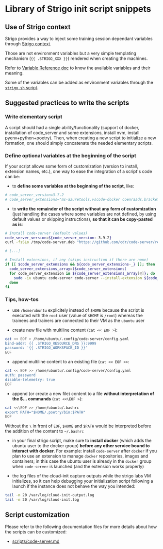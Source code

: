 # Library of Strigo init script snippets

## Use of Strigo context

Strigo provides a way to inject some training session dependant variables through [Strigo context](http://help.strigo.io/en/articles/4242341-injecting-strigo-context-to-your-labs).

Those are not environment variables but a very simple templating mechanism (`{{ .STRIGO_XXX }}`) rendered when creating the machines.

Refer to [Variable Reference doc](http://help.strigo.io/en/articles/4242341-injecting-strigo-context-to-your-labs#variable-reference) to know the available variables and their meaning.

Some of the variables can be added as environment variables through the [`strigo.sh` script](scripts/strigo.sh).

## Suggested practices to write the scripts

### Write elementary script

A script should had a single ability/functionality (support of docker, installation of code_server and some extensions, install nvm, install pyenv+python+poetry).
Then, when creating a new script to initialize a new formation, one should simply concatenate the needed elementary scripts.

### Define optional variables at the beginning of the script

If your script allows some form of customization (version to install, extension names, etc.), one way to ease the integration of a script's code can be:

* to **define some variables at the beginning of the script**, like:

```sh
# code_server_version=3.7.2
# code_server_extensions="ms-azuretools.vscode-docker coenraads.bracket-pair-colorizer-2"
```

* to **write the remainder of the script without any form of customization** (just handling the cases where some variables are not defined, by using default values or skipping instructions), **so that it can be copy-pasted as is**:

```sh
# Install code-server (default values)
code_server_version=${code_server_version:-3.9.2}
curl -fsSLo /tmp/code-server.deb "https://github.com/cdr/code-server/releases/download/v${code_server_version}/code-server_${code_server_version}_amd64.deb"

# [...]

# Install extensions, if any (skips instruction if there are none)
if [[ $code_server_extensions && ${code_server_extensions-_} ]]; then
  code_server_extensions_array=($code_server_extensions)
  for code_server_extension in ${code_server_extensions_array[@]}; do
    sudo -iu ubuntu code-server code-server --install-extension ${code_server_extension}
  done
fi
```

### Tips, how-tos

* use `/home/ubuntu` explicitely instead of `$HOME` because the script is executed with the `root` user (value of `$HOME` is `/root`) whereas the trainees and trainers are connected to their VM as the `ubuntu` user

* create new file with multiline content (`cat << EOF >`):

```sh
cat << EOF > /home/ubuntu/.config/code-server/config.yaml
bind-addr: {{ .STRIGO_RESOURCE_DNS }}:9999
password: '{{ .STRIGO_WORKSPACE_ID }}'
EOF
```

* append multiline content to an existing file (`cat << EOF >>`:

```sh
cat << EOF >> /home/ubuntu/.config/code-server/config.yaml
auth: password
disable-telemetry: true
EOF
```

* append (or create a new file) content to a file **without interpretation of the $... commands** (`cat <<\EOF >`):

```sh
cat <<\EOF >> /home/ubuntu/.bashrc
export PATH="$HOME/.poetry/bin:$PATH"
EOF
```

Without the `\` in front of `EOF`, `$HOME` and `$PATH` would be interpreted before the addition of the content to `~/.bashrc`

* in your final strigo script, make sure to **install docker** (which adds the ubuntu user to the docker group) **before any other service bound to interact with docker**. For example: install `code-server` after `docker` if you plan to use an extension to manage `docker` repositories, images and containers; in this case the ubuntu user is already in the `docker` group when `code-server` is launched (and the extension works properly)

* the log files of the cloud-init capture outputs while the strigo labs VM initializes, so it can help debugging your initialization script following a launch if the instance does not behave the way you intended:

```sh
tail -n 20 /var/log/cloud-init-output.log
tail -n 20 /var/log/cloud-init.log
```

## Script customization

Please refer to the following documentation files for more details about how the scripts can be customized:

* [scripts/code-server.md](scripts/code-server.md)
